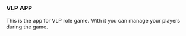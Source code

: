 ### VLP APP

This is the app for VLP role game. With it you can manage your players during the game.